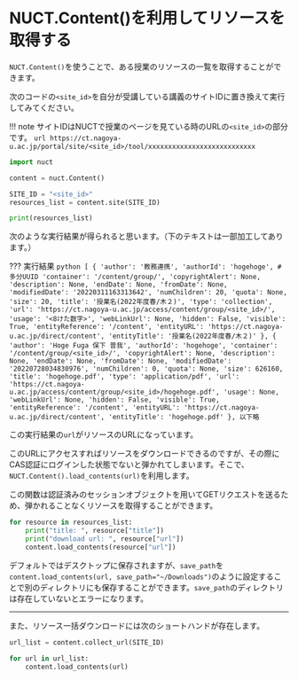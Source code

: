 # NUCT.Content()を利用してリソースを取得する

`NUCT.Content()`を使うことで、ある授業のリソースの一覧を取得することができます。

次のコードの`<site_id>`を自分が受講している講義のサイトIDに置き換えて実行してみてください。

!!! note
    サイトIDはNUCTで授業のページを見ている時のURLの`<site_id>`の部分です。
    ```url
    https://ct.nagoya-u.ac.jp/portal/site/<site_id>/tool/xxxxxxxxxxxxxxxxxxxxxxxxxxx
    ```

```python
import nuct

content = nuct.Content()

SITE_ID = "<site_id>"
resources_list = content.site(SITE_ID)

print(resources_list)
```

次のような実行結果が得られると思います。（下のテキストは一部加工してあります。）

??? 実行結果
    ```python
    [
        {
            'author': '教務連携',
            'authorId': 'hogehoge', # 多分UUID
            'container': '/content/group/',
            'copyrightAlert': None,
            'description': None,
            'endDate': None,
            'fromDate': None,
            'modifiedDate': '20220311163313642',
            'numChildren': 20,
            'quota': None,
            'size': 20,
            'title': '授業名(2022年度春/木２)',
            'type': 'collection',
            'url': 'https://ct.nagoya-u.ac.jp/access/content/group/<site_id>/',
            'usage': '<8けた数字>',
            'webLinkUrl': None,
            'hidden': False,
            'visible': True,
            'entityReference': '/content',
            'entityURL': 'https://ct.nagoya-u.ac.jp/direct/content',
            'entityTitle': '授業名(2022年度春/木２)'
        }, {
            'author': 'Hoge Fuga 保下 普我',
            'authorId': 'hogehoge',
            'container': '/content/group/<site_id>/',
            'copyrightAlert': None,
            'description': None,
            'endDate': None,
            'fromDate': None,
            'modifiedDate': '20220728034830976',
            'numChildren': 0,
            'quota': None,
            'size': 626160,
            'title': 'hogehoge.pdf',
            'type': 'application/pdf',
            'url': 'https://ct.nagoya-u.ac.jp/access/content/group/<site_id>/hogehoge.pdf',
            'usage': None,
            'webLinkUrl': None,
            'hidden': False,
            'visible': True,
            'entityReference': '/content',
            'entityURL': 'https://ct.nagoya-u.ac.jp/direct/content',
            'entityTitle': 'hogehoge.pdf'
        },
    以下略
    ```

この実行結果の`url`がリソースのURLになっています。

このURLにアクセスすればリソースをダウンロードできるのですが、その際にCAS認証にログインした状態でないと弾かれてしまいます。そこで、`NUCT.Content().load_contents(url)`を利用します。

この関数は認証済みのセッションオブジェクトを用いてGETリクエストを送るため、弾かれることなくリソースを取得することができます。

```python
for resource in resources_list:
    print("title: ", resource["title"])
    print("download url: ", resource["url"])
    content.load_contents(resource["url"])
```

デフォルトではデスクトップに保存されますが、`save_path`を`content.load_contents(url, save_path="~/Downloads")`のように設定することで別のディレクトリにも保存することができます。`save_path`のディレクトリは存在していないとエラーになります。

---

また、リソース一括ダウンロードには次のショートハンドが存在します。

```python
url_list = content.collect_url(SITE_ID)

for url in url_list:
    content.load_contents(url)
```
